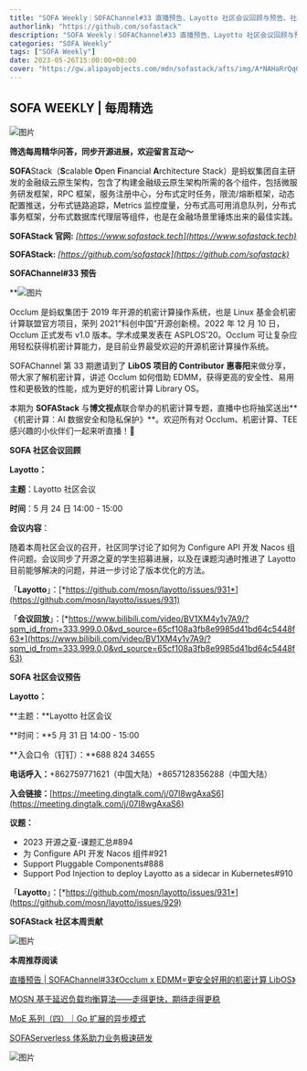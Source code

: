 ```yaml
---
title: "SOFA Weekly｜SOFAChannel#33 直播预告、Layotto 社区会议回顾与预告、社区本周贡献"
authorlink: "https://github.com/sofastack"
description: "SOFA Weekly｜SOFAChannel#33 直播预告、Layotto 社区会议回顾与预告、社区本周贡献"
categories: "SOFA Weekly"
tags: ["SOFA Weekly"]
date: 2023-05-26T15:00:00+08:00
cover: "https://gw.alipayobjects.com/mdn/sofastack/afts/img/A*NAHaRrQqGzAAAAAAAAAAAAAAARQnAQ"
---
```


## SOFA WEEKLY | 每周精选

![图片](https://p3-juejin.byteimg.com/tos-cn-i-k3u1fbpfcp/1e08fca65f7643c783d33f590bb41d5a~tplv-k3u1fbpfcp-zoom-1.image)

**筛选每周精华问答，同步开源进展，欢迎留言互动～**

**SOFA**Stack（**S**calable **O**pen **F**inancial **A**rchitecture Stack）是蚂蚁集团自主研发的金融级云原生架构，包含了构建金融级云原生架构所需的各个组件，包括微服务研发框架，RPC 框架，服务注册中心，分布式定时任务，限流/熔断框架，动态配置推送，分布式链路追踪，Metrics 监控度量，分布式高可用消息队列，分布式事务框架，分布式数据库代理层等组件，也是在金融场景里锤炼出来的最佳实践。

**SOFAStack 官网:** *[https://www.sofastack.tech](https://www.sofastack.tech)*

**SOFAStack:** *[https://github.com/sofastack](https://github.com/sofastack)*

 **SOFAChannel#33 预告**

**![图片](https://mmbiz.qpic.cn/mmbiz_png/nibOZpaQKw08GiaQjIIANRu8V4dXHO3IS50fMTsk6ibj0ULjYuz66ic6GHM2H2GIg959E0Q7JP87YFOa126lP2BV4g/640?wx_fmt=png&wxfrom=5&wx_lazy=1&wx_co=1)

Occlum 是蚂蚁集团于 2019 年开源的机密计算操作系统，也是 Linux 基金会机密计算联盟官方项目，荣列 2021“科创中国”开源创新榜。2022 年 12 月 10 日，Occlum 正式发布 v1.0 版本。学术成果发表在 ASPLOS'20。Occlum 可让复杂应用轻松获得机密计算能力，是目前业界最受欢迎的开源机密计算操作系统。

SOFAChannel 第 33 期邀请到了 **LibOS 项目的 Contributor** **惠春阳**来做分享，带大家了解机密计算，讲述 Occlum 如何借助 EDMM，获得更高的安全性、易用性和更极致的性能，成为更好的机密计算 Library OS。

本期为 **SOFAStack** 与**博文视点**联合举办的机密计算专题，直播中也将抽奖送出**《机密计算：AI 数据安全和隐私保护》**。欢迎所有对 Occlum、机密计算、TEE 感兴趣的小伙伴们一起来听直播！🧸

**SOFA 社区会议回顾**  

**Layotto：**

**主题**：Layotto 社区会议

**时间**：5 月 24 日 14:00 - 15:00

**会议内容**：

随着本周社区会议的召开，社区同学讨论了如何为 Configure API 开发 Nacos 组件问题。会议同步了开源之夏的学生招募进展，以及在课题沟通时推进了 Layotto 目前能够解决的问题，并进一步讨论了版本优化的方法。

「**Layotto**」：[*https://github.com/mosn/layotto/issues/931*](https://github.com/mosn/layotto/issues/931)

「**会议回放**」：[*https://www.bilibili.com/video/BV1XM4y1v7A9/?spm_id_from=333.999.0.0&vd_source=65cf108a3fb8e9985d41bd64c5448f63*](https://www.bilibili.com/video/BV1XM4y1v7A9/?spm_id_from=333.999.0.0&vd_source=65cf108a3fb8e9985d41bd64c5448f63)

 **SOFA 社区会议预告**

**Layotto：**

**主题：**Layotto 社区会议

**时间：**5 月 31 日 14:00 - 15:00

**入会口令（钉钉）：**688 824 34655

**电话呼入：**+862759771621（中国大陆）+8657128356288（中国大陆）

**入会链接：**[https://meeting.dingtalk.com/j/07I8wgAxaS6](https://meeting.dingtalk.com/j/07I8wgAxaS6)

**议题：**

- 2023 开源之夏-课题汇总#894
- 为 Configure API 开发 Nacos 组件#921
- Support Pluggable Components#888
- Support Pod Injection to deploy Layotto as a sidecar in Kubernetes#910

「**Layotto**」：[*https://github.com/mosn/layotto/issues/931*](https://github.com/mosn/layotto/issues/929)

  **SOFAStack  社区本周贡献**  

![图片](https://mmbiz.qpic.cn/mmbiz_jpg/nibOZpaQKw0ic8ljx9hw61LFGRmnarGELgVjibQXC8gKLKobSRdsW1Yj5GARrqFz4ic0kfpF5ZLdeSUbxhx1o0qiaMg/640?wx_fmt=jpeg&wxfrom=5&wx_lazy=1&wx_co=1)

  **本周推荐阅读**

[直播预告 | SOFAChannel#33《Occlum x EDMM=更安全好用的机密计算 LibOS》](https://mp.weixin.qq.com/s/8oDJNhPBly85Hf1_kBBZbQ)

[MOSN 基于延迟负载均衡算法——走得更快，期待走得更稳](https://mp.weixin.qq.com/s/fmeCykwXXe9ptgspyzs-5w)

[MoE 系列（四）｜Go 扩展的异步模式](https://mp.weixin.qq.com/s/to6U_5UfU1LUSj6vGsQQuQ)

[SOFAServerless 体系助力业务极速研发](https://mp.weixin.qq.com/s/s_qL4QoH4yrp2HMCcsuPBw)

![图片](https://mmbiz.qpic.cn/mmbiz_jpg/nibOZpaQKw0icFMvfmJYE2gzNBePWwuuickPbVLQXdjXHytsPOr7fibEPjbYY2TZU8BcwsrJzoLVGQt7j9qJcF6aqw/640?wx_fmt=jpeg&wxfrom=5&wx_lazy=1&wx_co=1)
